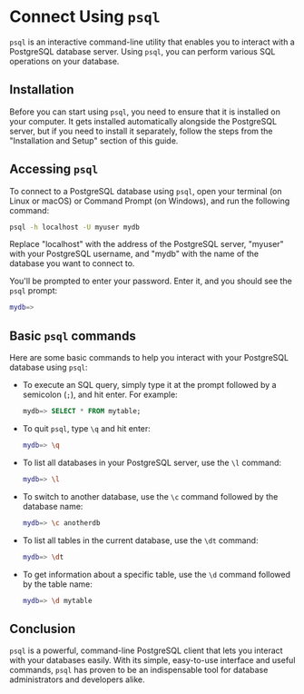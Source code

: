 # Connect Using `psql`

`psql` is an interactive command-line utility that enables you to interact with a PostgreSQL database server. Using `psql`, you can perform various SQL operations on your database.

## Installation

Before you can start using `psql`, you need to ensure that it is installed on your computer. It gets installed automatically alongside the PostgreSQL server, but if you need to install it separately, follow the steps from the "Installation and Setup" section of this guide.

## Accessing `psql`

To connect to a PostgreSQL database using `psql`, open your terminal (on Linux or macOS) or Command Prompt (on Windows), and run the following command:

```bash
psql -h localhost -U myuser mydb
```

Replace "localhost" with the address of the PostgreSQL server, "myuser" with your PostgreSQL username, and "mydb" with the name of the database you want to connect to.

You'll be prompted to enter your password. Enter it, and you should see the `psql` prompt:

```bash
mydb=>
```

## Basic `psql` commands

Here are some basic commands to help you interact with your PostgreSQL database using `psql`:

- To execute an SQL query, simply type it at the prompt followed by a semicolon (`;`), and hit enter. For example:

  ```sql
  mydb=> SELECT * FROM mytable;
  ```

- To quit `psql`, type `\q` and hit enter:

  ```bash
  mydb=> \q
  ```

- To list all databases in your PostgreSQL server, use the `\l` command:

  ```bash
  mydb=> \l
  ```

- To switch to another database, use the `\c` command followed by the database name:

  ```bash
  mydb=> \c anotherdb
  ```

- To list all tables in the current database, use the `\dt` command:

  ```bash
  mydb=> \dt
  ```

- To get information about a specific table, use the `\d` command followed by the table name:

  ```bash
  mydb=> \d mytable
  ```

## Conclusion

`psql` is a powerful, command-line PostgreSQL client that lets you interact with your databases easily. With its simple, easy-to-use interface and useful commands, `psql` has proven to be an indispensable tool for database administrators and developers alike.